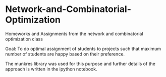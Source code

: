 # Network-and-Combinatorial-Optimization
Homeworks and Assignments from the network and combinatorial optimization class

Goal: To do optimal assignment of students to projects such that maximum number of students are happy based on their preference.

The munkres library was used for this purpose and further details of the approach is written in the ipython notebook.
